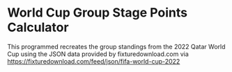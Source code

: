 # World Cup Group Stage Points Calculator 
This programmed recreates the group standings from the 2022 Qatar World Cup using the JSON data provided by fixturedownload.com via https://fixturedownload.com/feed/json/fifa-world-cup-2022
